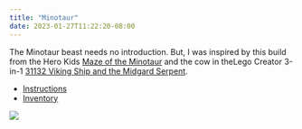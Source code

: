 ```yaml
---
title: "Minotaur"
date: 2023-01-27T11:22:20-08:00
---
```


The Minotaur beast needs no introduction. But, I was inspired by this build from the Hero Kids [Maze of the Minotaur](https://www.drivethrurpg.com/product/107564/Hero-Kids--Fantasy-Premium-Adventure--Maze-of-the-Minotaur) and the cow in theLego Creator 3-in-1 [31132 Viking Ship and the Midgard Serpent](https://rebrickable.com/sets/31132-1/viking-ship-and-the-midgard-serpent/?inventory=1#parts).

- [Instructions](/Minotaur.pdf)
- [Inventory](/Minotaur.xml)

![](/Minotaur.png)
